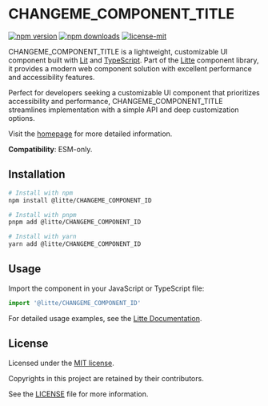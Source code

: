 # CHANGEME_COMPONENT_TITLE

[![npm version](https://img.shields.io/npm/v/@litte/CHANGEME_COMPONENT_ID)](https://www.npmjs.com/package/@litte/CHANGEME_COMPONENT_ID)
[![npm downloads](https://img.shields.io/npm/dm/@litte/CHANGEME_COMPONENT_ID)](https://www.npmjs.com/package/@litte/CHANGEME_COMPONENT_ID)
[![license-mit](https://img.shields.io/badge/License-MIT-greens.svg)][license-mit]

CHANGEME_COMPONENT_TITLE is a lightweight, customizable UI component built with [Lit][lit]
and [TypeScript][typescript]. Part of the [Litte][litte-homepage] component library,
it provides a modern web component solution with excellent performance and
accessibility features.

Perfect for developers seeking a customizable UI component that prioritizes accessibility and performance,
CHANGEME_COMPONENT_TITLE streamlines implementation with a simple API and deep customization options.

Visit the [homepage][litte-homepage] for more detailed information.

**Compatibility**: ESM-only.

## Installation

```sh
# Install with npm
npm install @litte/CHANGEME_COMPONENT_ID

# Install with pnpm
pnpm add @litte/CHANGEME_COMPONENT_ID

# Install with yarn
yarn add @litte/CHANGEME_COMPONENT_ID
```

## Usage

Import the component in your JavaScript or TypeScript file:

```ts
import '@litte/CHANGEME_COMPONENT_ID'
```

For detailed usage examples, see the [Litte Documentation](https://litte.dev/docs).

## License

Licensed under the [MIT license][license-mit].

Copyrights in this project are retained by their contributors.

See the [LICENSE][license-mit] file for more information.

[litte-homepage]: https://litte.dev
[license-mit]: https://github.com/riipandi/litte/blob/main/LICENSE
[typescript]: https://www.typescriptlang.org
[lit]: https://lit.dev
